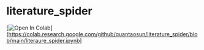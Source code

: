 # literature_spider

[![Open In Colab](https://colab.research.google.com/assets/colab-badge.svg)](https://colab.research.google.com/github/quantaosun/literature_spider/blob/main/literaure_spider.ipynb]
